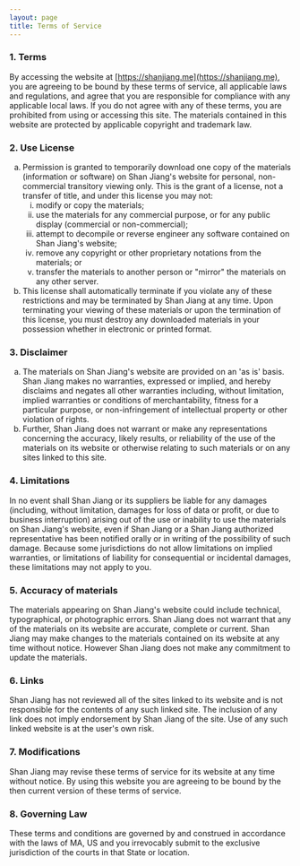 ```yaml
---
layout: page
title: Terms of Service
---
```


### 1. Terms
By accessing the website at [https://shanjiang.me](https://shanjiang.me), you are agreeing to be bound by these terms of service, all applicable laws and regulations, and agree that you are responsible for compliance with any applicable local laws. If you do not agree with any of these terms, you are prohibited from using or accessing this site. The materials contained in this website are protected by applicable copyright and trademark law.

### 2. Use License
<ol type="a">
   <li>Permission is granted to temporarily download one copy of the materials (information or software) on Shan Jiang's website for personal, non-commercial transitory viewing only. This is the grant of a license, not a transfer of title, and under this license you may not:
   <ol type="i">
       <li>modify or copy the materials;</li>
       <li>use the materials for any commercial purpose, or for any public display (commercial or non-commercial);</li>
       <li>attempt to decompile or reverse engineer any software contained on Shan Jiang's website;</li>
       <li>remove any copyright or other proprietary notations from the materials; or</li>
       <li>transfer the materials to another person or "mirror" the materials on any other server.</li>
   </ol>
    </li>
   <li>This license shall automatically terminate if you violate any of these restrictions and may be terminated by Shan Jiang at any time. Upon terminating your viewing of these materials or upon the termination of this license, you must destroy any downloaded materials in your possession whether in electronic or printed format.</li>
</ol>

### 3. Disclaimer
<ol type="a">
   <li>The materials on Shan Jiang's website are provided on an 'as is' basis. Shan Jiang makes no warranties, expressed or implied, and hereby disclaims and negates all other warranties including, without limitation, implied warranties or conditions of merchantability, fitness for a particular purpose, or non-infringement of intellectual property or other violation of rights.</li>
   <li>Further, Shan Jiang does not warrant or make any representations concerning the accuracy, likely results, or reliability of the use of the materials on its website or otherwise relating to such materials or on any sites linked to this site.</li>
</ol>

### 4. Limitations
In no event shall Shan Jiang or its suppliers be liable for any damages (including, without limitation, damages for loss of data or profit, or due to business interruption) arising out of the use or inability to use the materials on Shan Jiang's website, even if Shan Jiang or a Shan Jiang authorized representative has been notified orally or in writing of the possibility of such damage. Because some jurisdictions do not allow limitations on implied warranties, or limitations of liability for consequential or incidental damages, these limitations may not apply to you.

### 5. Accuracy of materials
The materials appearing on Shan Jiang's website could include technical, typographical, or photographic errors. Shan Jiang does not warrant that any of the materials on its website are accurate, complete or current. Shan Jiang may make changes to the materials contained on its website at any time without notice. However Shan Jiang does not make any commitment to update the materials.

### 6. Links
Shan Jiang has not reviewed all of the sites linked to its website and is not responsible for the contents of any such linked site. The inclusion of any link does not imply endorsement by Shan Jiang of the site. Use of any such linked website is at the user's own risk.

### 7. Modifications
Shan Jiang may revise these terms of service for its website at any time without notice. By using this website you are agreeing to be bound by the then current version of these terms of service.

### 8. Governing Law
These terms and conditions are governed by and construed in accordance with the laws of MA, US and you irrevocably submit to the exclusive jurisdiction of the courts in that State or location.
